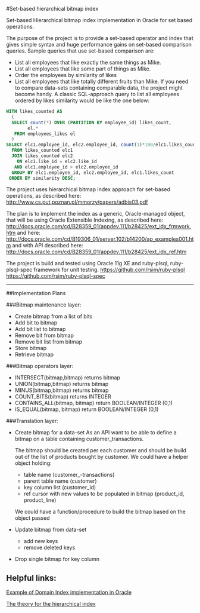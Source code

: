 #Set-based hierarchical bitmap index

Set-based Hierarchical bitmap index implementation in Oracle for set based operations.

The purpose of the project is to provide a set-based operator and index that gives simple syntax and huge performance gains on set-based comparison queries.
Sample queries that use set-based comparison are:
- List all employees that like exactly the same things as Mike.
- List all employees that like some part of things as Mike.
- Order the employees by similarity of likes
- List all employees that like totally different fruits than Mike.
If you need to compare data-sets containing comparable data, the project might become handy.
A classic SQL-approach query to list all employees ordered by likes similarity would be like the one below:
```sql
WITH likes_counted AS
  (
  SELECT count(*) OVER (PARTITION BY employee_id) likes_count,
        el.*
   FROM employees_likes el
  )
SELECT elc1.employee_id, elc2.employee_id, count(1)*100/elc1.likes_count similarity
  FROM likes_counted elc1
  JOIN likes_counted elc2
    ON elc1.like_id = elc2.like_id
   AND elc1.employee_id > elc2.employee_id
  GROUP BY elc1.employee_id, elc2.employee_id, elc1.likes_count
 ORDER BY similarity DESC;
```

The project uses hierarchical bitmap index approach for set-based operations, as described here: http://www.cs.put.poznan.pl/mmorzy/papers/adbis03.pdf

The plan is to implement the index as a generic, Oracle-managed object, that will be using Oracle Extensible Indexing, as described here:
http://docs.oracle.com/cd/B28359_01/appdev.111/b28425/ext_idx_frmwork.htm
and here:
http://docs.oracle.com/cd/B19306_01/server.102/b14200/ap_examples001.htm
and with API described here:
http://docs.oracle.com/cd/B28359_01/appdev.111/b28425/ext_idx_ref.htm

The project is build and tested using Oracle 11g XE and ruby-plsql, ruby-plsql-spec framework for unit testing.
https://github.com/rsim/ruby-plsql
https://github.com/rsim/ruby-plsql-spec

----

##Implementation Plans

###Bitmap maintenance layer:
- Create bitmap from a list of bits
- Add bit to bitmap
- Add bit list to bitmap
- Remove bit from bitmap
- Remove bit list from bitmap
- Store bitmap
- Retrieve bitmap

###Bitmap operators layer:
- INTERSECT(bitmap,bitmap) returns bitmap
- UNION(bitmap,bitmap) returns bitmap
- MINUS(bitmap,bitmap) returns bitmap
- COUNT_BITS(bitmap) returns INTEGER
- CONTAINS_ALL(bitmap, bitmap) return BOOLEAN/INTEGER (0,1)
- IS_EQUAL(bitmap, bitmap) return BOOLEAN/INTEGER (0,1)

###Translation layer:

- Create bitmap for a data-set
    As an API want to be able to define a bitmap on a table containing customer_transactions.

    The bitmap should be created per each customer and should be build out of the list of products bought by customer.
    We could have a helper object holding:

    - table name (customer_-transactions)
    - parent table name (customer)
    - key column list (customer_id)
    - ref cursor with new values to be populated in bitmap (product_id, product_line)

    We could have a function/procedure to build the bitmap based on the object passed

- Update bitmap from data-set
    - add new keys
    - remove deleted keys
- Drop single bitmap for key column


Helpful links:
---
[Example of Domain Index implementation in Oracle](http://docs.oracle.com/cd/E18283_01/server.112/e17118/ap_examples001.htm)

[The theory for the hierarchical index](http://www.cs.put.poznan.pl/mmorzy/papers/adbis03.pdf)
